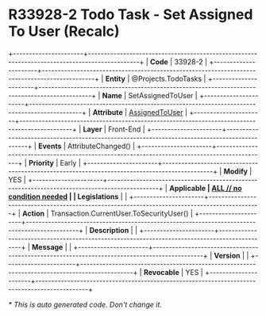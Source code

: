 ﻿---
erp.type: front-end-business-rule
erp.entity: Projects.TodoTasks
---

# R33928-2 Todo Task - Set Assigned To User (Recalc)
+----------------------+----------------------------------------------------------------------------------------------+
| **Code**             | 33928-2                                                                                      |
+----------------------+----------------------------------------------------------------------------------------------+
| **Entity**           | @Projects.TodoTasks                                                                          |
+----------------------+----------------------------------------------------------------------------------------------+
| **Name**             | SetAssignedToUser                                                                            |
+----------------------+----------------------------------------------------------------------------------------------+
| **Attribute**        | [AssignedToUser](../entities/Projects.TodoTasks.md#assignedtouser)                           |
+----------------------+----------------------------------------------------------------------------------------------+
| **Layer**            | Front-End                                                                                    |
+----------------------+----------------------------------------------------------------------------------------------+
| **Events**           | AttributeChanged()                                                                           |
+----------------------+----------------------------------------------------------------------------------------------+
| **Priority**         | Early                                                                                        |
+----------------------+----------------------------------------------------------------------------------------------+
| **Modify**           | YES                                                                                          |
+----------------------+----------------------------------------------------------------------------------------------+
| **Applicable         | [ALL // no condition needed](xref:applicable-legislations)                                   |
| Legislations**       |                                                                                              |
+----------------------+----------------------------------------------------------------------------------------------+
| **Action**           | Transaction.CurrentUser.ToSecurityUser()                                                     |
+----------------------+----------------------------------------------------------------------------------------------+
| **Description**      |                                                                                              |
+----------------------+----------------------------------------------------------------------------------------------+
| **Message**          |                                                                                              |
+----------------------+----------------------------------------------------------------------------------------------+
| **Version**          |                                                                                              |
+----------------------+----------------------------------------------------------------------------------------------+
| **Revocable**        | YES                                                                                          |
+----------------------+----------------------------------------------------------------------------------------------+

*\* This is auto generated code. Don't change it.*

